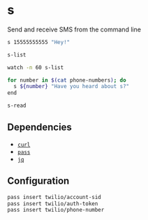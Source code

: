 # s

Send and receive SMS from the command line

~~~ bash
s 15555555555 "Hey!"

s-list

watch -n 60 s-list

for number in $(cat phone-numbers); do
  s ${number} "Have you heard about s?"
end

s-read
~~~


## Dependencies

- [`curl`](http://curl.haxx.se/)
- [`pass`](http://www.passwordstore.org/)
- [`jq`](https://stedolan.github.io/jq/)

## Configuration

~~~ bash
pass insert twilio/account-sid
pass insert twilio/auth-token
pass insert twilio/phone-number
~~~
